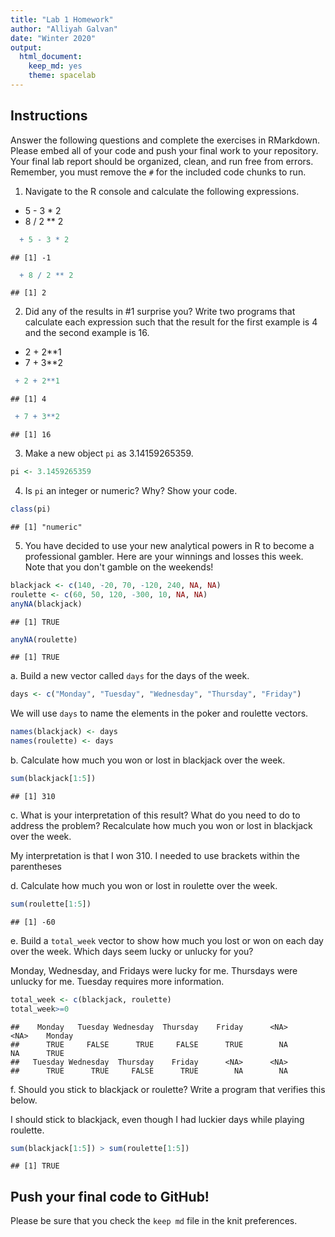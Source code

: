 ```yaml
---
title: "Lab 1 Homework"
author: "Alliyah Galvan"
date: "Winter 2020"
output:
  html_document: 
    keep_md: yes
    theme: spacelab
---
```


## Instructions
Answer the following questions and complete the exercises in RMarkdown. Please embed all of your code and push your final work to your repository. Your final lab report should be organized, clean, and run free from errors. Remember, you must remove the `#` for the included code chunks to run.  

1. Navigate to the R console and calculate the following expressions.  
  + 5 - 3 * 2  
  + 8 / 2 ** 2  

```r
  + 5 - 3 * 2  
```

```
## [1] -1
```

```r
  + 8 / 2 ** 2
```

```
## [1] 2
```
  
2. Did any of the results in #1 surprise you? Write two programs that calculate each expression such that the result for the first example is 4 and the second example is 16.  

 + 2 + 2**1
 + 7 + 3**2

```r
 + 2 + 2**1
```

```
## [1] 4
```

```r
 + 7 + 3**2
```

```
## [1] 16
```
  

3. Make a new object `pi` as 3.14159265359.  

```r
pi <- 3.1459265359
```

4. Is `pi` an integer or numeric? Why? Show your code.  

```r
class(pi)
```

```
## [1] "numeric"
```

5. You have decided to use your new analytical powers in R to become a professional gambler. Here are your winnings and losses this week. Note that you don't gamble on the weekends!  

```r
blackjack <- c(140, -20, 70, -120, 240, NA, NA)
roulette <- c(60, 50, 120, -300, 10, NA, NA)
anyNA(blackjack)
```

```
## [1] TRUE
```

```r
anyNA(roulette)
```

```
## [1] TRUE
```

a. Build a new vector called `days` for the days of the week. 

```r
days <- c("Monday", "Tuesday", "Wednesday", "Thursday", "Friday")
```


We will use `days` to name the elements in the poker and roulette vectors.

```r
names(blackjack) <- days
names(roulette) <- days
```

b. Calculate how much you won or lost in blackjack over the week.  

```r
sum(blackjack[1:5])
```

```
## [1] 310
```


c. What is your interpretation of this result? What do you need to do to address the problem? Recalculate how much you won or lost in blackjack over the week.  

My interpretation is that I won 310. I needed to use brackets within the parentheses

d. Calculate how much you won or lost in roulette over the week.  

```r
sum(roulette[1:5])
```

```
## [1] -60
```


e. Build a `total_week` vector to show how much you lost or won on each day over the week. Which days seem lucky or unlucky for you?

Monday, Wednesday, and Fridays were lucky for me. Thursdays were unlucky for me. Tuesday requires more information.

```r
total_week <- c(blackjack, roulette)
total_week>=0
```

```
##    Monday   Tuesday Wednesday  Thursday    Friday      <NA>      <NA>    Monday 
##      TRUE     FALSE      TRUE     FALSE      TRUE        NA        NA      TRUE 
##   Tuesday Wednesday  Thursday    Friday      <NA>      <NA> 
##      TRUE      TRUE     FALSE      TRUE        NA        NA
```


f. Should you stick to blackjack or roulette? Write a program that verifies this below.  

I should stick to blackjack, even though I had luckier days while playing roulette.

```r
sum(blackjack[1:5]) > sum(roulette[1:5])
```

```
## [1] TRUE
```

## Push your final code to GitHub!
Please be sure that you check the `keep md` file in the knit preferences.  
